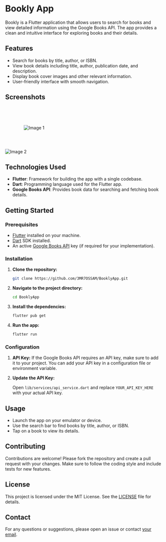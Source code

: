 

# Bookly App

Bookly is a Flutter application that allows users to search for books and view detailed information using the Google Books API. The app provides a clean and intuitive interface for exploring books and their details.

## Features

- Search for books by title, author, or ISBN.
- View book details including title, author, publication date, and description.
- Display book cover images and other relevant information.
- User-friendly interface with smooth navigation.

## Screenshots
<img src="https://github.com/user-attachments/assets/c5b6c90c-74da-4161-a002-4000f14c70fd" alt="Image 1" style="display: block; padding: 60px;">
<img src="https://github.com/user-attachments/assets/26fe2c5c-ef7b-444a-8d07-7a41b31a9cd0" alt="Image 2">



## Technologies Used

- **Flutter**: Framework for building the app with a single codebase.
- **Dart**: Programming language used for the Flutter app.
- **Google Books API**: Provides book data for searching and fetching book details.

## Getting Started

### Prerequisites

- [Flutter](https://flutter.dev/docs/get-started/install) installed on your machine.
- [Dart](https://dart.dev/get-dart) SDK installed.
- An active [Google Books API](https://developers.google.com/books) key (if required for your implementation).

### Installation

1. **Clone the repository:**

   ```bash
   git clone https://github.com/3MR7OSSAM/BooklyApp.git
   ```

2. **Navigate to the project directory:**

   ```bash
   cd BooklyApp
   ```

3. **Install the dependencies:**

   ```bash
   flutter pub get
   ```

4. **Run the app:**

   ```bash
   flutter run
   ```

### Configuration

1. **API Key:** If the Google Books API requires an API key, make sure to add it to your project. You can add your API key in a configuration file or environment variable.

2. **Update the API Key:**

   Open `lib/services/api_service.dart` and replace `YOUR_API_KEY_HERE` with your actual API key.

## Usage

- Launch the app on your emulator or device.
- Use the search bar to find books by title, author, or ISBN.
- Tap on a book to view its details.

## Contributing

Contributions are welcome! Please fork the repository and create a pull request with your changes. Make sure to follow the coding style and include tests for new features.

## License

This project is licensed under the MIT License. See the [LICENSE](LICENSE) file for details.

## Contact

For any questions or suggestions, please open an issue or contact [your email](mailto:Amr90.vip@gmail.com).
